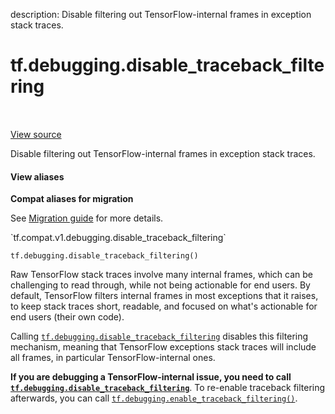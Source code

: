 description: Disable filtering out TensorFlow-internal frames in exception stack traces.

<div itemscope itemtype="http://developers.google.com/ReferenceObject">
<meta itemprop="name" content="tf.debugging.disable_traceback_filtering" />
<meta itemprop="path" content="Stable" />
</div>

# tf.debugging.disable_traceback_filtering

<!-- Insert buttons and diff -->

<table class="tfo-notebook-buttons tfo-api nocontent" align="left">

</table>

<a target="_blank" class="external" href="/code/stable/tensorflow/python/util/traceback_utils.py">View source</a>



Disable filtering out TensorFlow-internal frames in exception stack traces.


<section class="expandable">
  <h4 class="showalways">View aliases</h4>
  <p>
<b>Compat aliases for migration</b>
<p>See
<a href="https://www.tensorflow.org/guide/migrate">Migration guide</a> for
more details.</p>
<p>`tf.compat.v1.debugging.disable_traceback_filtering`</p>
</p>
</section>

<pre class="devsite-click-to-copy prettyprint lang-py tfo-signature-link">
<code>tf.debugging.disable_traceback_filtering()
</code></pre>



<!-- Placeholder for "Used in" -->

Raw TensorFlow stack traces involve many internal frames, which can be
challenging to read through, while not being actionable for end users.
By default, TensorFlow filters internal frames in most exceptions that it
raises, to keep stack traces short, readable, and focused on what's
actionable for end users (their own code).

Calling <a href="../../tf/debugging/disable_traceback_filtering.md"><code>tf.debugging.disable_traceback_filtering</code></a> disables this filtering
mechanism, meaning that TensorFlow exceptions stack traces will include
all frames, in particular TensorFlow-internal ones.

**If you are debugging a TensorFlow-internal issue, you need to call
<a href="../../tf/debugging/disable_traceback_filtering.md"><code>tf.debugging.disable_traceback_filtering</code></a>**.
To re-enable traceback filtering afterwards, you can call
<a href="../../tf/debugging/enable_traceback_filtering.md"><code>tf.debugging.enable_traceback_filtering()</code></a>.